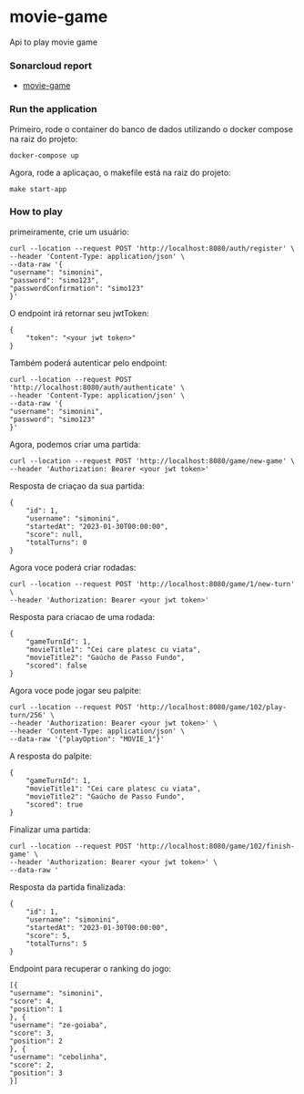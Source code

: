 # movie-game

Api to play movie game

### Sonarcloud report

* [movie-game](https://sonarcloud.io/summary/overall?id=lcssimonini_movie-game)

### Run the application

Primeiro, rode o container do banco de dados utilizando o docker compose na raiz do projeto:

    docker-compose up

Agora, rode a aplicaçao, o makefile está na raiz do projeto:

    make start-app

### How to play

primeiramente, crie um usuário:


    curl --location --request POST 'http://localhost:8080/auth/register' \
    --header 'Content-Type: application/json' \
    --data-raw '{
    "username": "simonini",
    "password": "simo123",
    "passwordConfirmation": "simo123"
    }'

O endpoint irá retornar seu jwtToken:

    {
        "token": "<your jwt token>"
    }

Também poderá autenticar pelo endpoint:

    curl --location --request POST 'http://localhost:8080/auth/authenticate' \
    --header 'Content-Type: application/json' \
    --data-raw '{
    "username": "simonini",
    "password": "simo123"
    }'

Agora, podemos criar uma partida:

    curl --location --request POST 'http://localhost:8080/game/new-game' \
    --header 'Authorization: Bearer <your jwt token>'

Resposta de criaçao da sua partida:

    {
        "id": 1,
        "username": "simonini",
        "startedAt": "2023-01-30T00:00:00",
        "score": null,
        "totalTurns": 0
    }

Agora voce poderá criar rodadas:

    curl --location --request POST 'http://localhost:8080/game/1/new-turn' \
    --header 'Authorization: Bearer <your jwt token>'

Resposta para criacao de uma rodada:

    {
        "gameTurnId": 1,
        "movieTitle1": "Cei care platesc cu viata",
        "movieTitle2": "Gaúcho de Passo Fundo",
        "scored": false
    }

Agora voce pode jogar seu palpite:

    curl --location --request POST 'http://localhost:8080/game/102/play-turn/256' \
    --header 'Authorization: Bearer <your jwt token>' \
    --header 'Content-Type: application/json' \
    --data-raw '{"playOption": "MOVIE_1"}'

A resposta do palpite:

    {
        "gameTurnId": 1,
        "movieTitle1": "Cei care platesc cu viata",
        "movieTitle2": "Gaúcho de Passo Fundo",
        "scored": true
    }

Finalizar uma partida:

    curl --location --request POST 'http://localhost:8080/game/102/finish-game' \
    --header 'Authorization: Bearer <your jwt token>' \
    --data-raw '

Resposta da partida finalizada:

    {
        "id": 1,
        "username": "simonini",
        "startedAt": "2023-01-30T00:00:00",
        "score": 5,
        "totalTurns": 5
    }

Endpoint para recuperar o ranking do jogo:

    [{
    "username": "simonini",
    "score": 4,
    "position": 1
    }, {
    "username": "ze-goiaba",
    "score": 3,
    "position": 2
    }, {
    "username": "cebolinha",
    "score": 2,
    "position": 3
    }]
